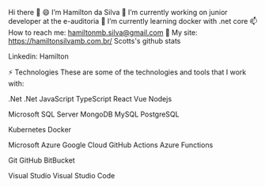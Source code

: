 Hi there 👋
😄 I’m Hamilton da Silva
🔭 I’m currently working on junior developer at the e-auditoria
🌱 I’m currently learning docker with .net core
📫 How to reach me: hamiltonmb.silva@gmail.com
💬 My site: https://hamiltonsilvamb.com.br/
Scotts's github stats

Linkedin: Hamilton

⚡ Technologies
These are some of the technologies and tools that I work with:

.Net .Net JavaScript TypeScript React Vue Nodejs

Microsoft SQL Server MongoDB MySQL PostgreSQL

Kubernetes Docker

Microsoft Azure Google Cloud GitHub Actions Azure Functions

Git GitHub BitBucket

Visual Studio Visual Studio Code


